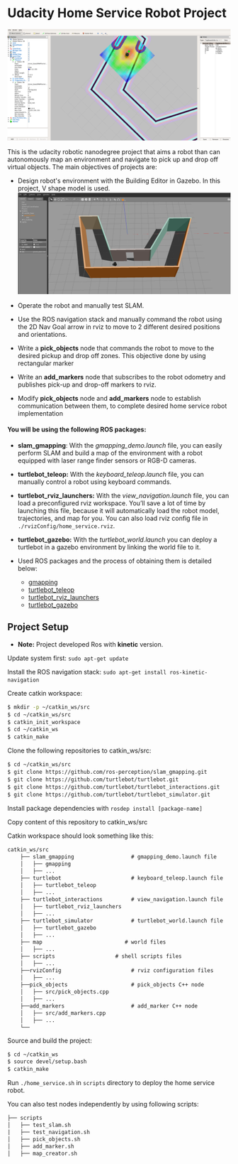 # Udacity Home Service Robot Project

![screen](./img/img1.png)

This is the udacity robotic nanodegree project that aims a robot than can autonomously map an environment and navigate to pick up and drop off virtual objects. The main objectives of projects are:

* Design robot's environment with the Building Editor in Gazebo. In this project, V shape model is used.
![model](./img/img2.png)

* Operate the robot and manually test SLAM.
* Use the ROS navigation stack and manually command the robot using the 2D Nav Goal arrow in rviz to move to 2 different desired positions and orientations.
* Write a **pick_objects** node that commands the robot to move to the desired pickup and drop off zones. This objective done by using rectangular marker
* Write an **add_markers** node that subscribes to the robot odometry and publishes pick-up and drop-off markers to rviz.
* Modify **pick_objects** node and **add_markers** node to establish communication between them, to complete desired home service robot implementation

#### You will be using the following ROS packages:

* **slam_gmapping**: With the *gmapping_demo.launch* file, you can easily perform SLAM and build a map of the environment with a robot equipped with laser range finder sensors or RGB-D cameras.

* **turtlebot_teleop:** With the *keyboard_teleop.launch* file, you can manually control a robot using keyboard commands.

* **turtlebot_rviz_launchers:** With the *view_navigation.launch* file, you can load a preconfigured rviz workspace. You’ll save a lot of time by launching this file, because it will automatically load the robot model, trajectories, and map for you. You can also load rviz config file in `./rvizConfig/home_service.rviz`.

* **turtlebot_gazebo:** With the *turtlebot_world.launch* you can deploy a turtlebot in a gazebo environment by linking the world file to it.

* Used ROS packages and the process of obtaining them is detailed below:
	* [gmapping](http://wiki.ros.org/gmapping)
	* [turtlebot_teleop](http://wiki.ros.org/turtlebot_teleop)
	* [turtlebot_rviz_launchers](http://wiki.ros.org/turtlebot_rviz_launchers)
	* [turtlebot_gazebo](http://wiki.ros.org/turtlebot_gazebo)

## Project Setup
* **Note:** Project developed Ros with **kinetic** version.

Update system first:
`sudo apt-get update`

Install the ROS navigation stack:
`sudo apt-get install ros-kinetic-navigation`

Create catkin workspace:
```sh
$ mkdir -p ~/catkin_ws/src
$ cd ~/catkin_ws/src
$ catkin_init_workspace
$ cd ~/catkin_ws
$ catkin_make
```
Clone the following repositories to catkin_ws/src:
```sh
$ cd ~/catkin_ws/src
$ git clone https://github.com/ros-perception/slam_gmapping.git
$ git clone https://github.com/turtlebot/turtlebot.git
$ git clone https://github.com/turtlebot/turtlebot_interactions.git
$ git clone https://github.com/turtlebot/turtlebot_simulator.git
```
Install package dependencies with `rosdep install [package-name]`

Copy content of this repository to catkin_ws/src

Catkin workspace should look something like this:
```
catkin_ws/src
    ├── slam_gmapping                  # gmapping_demo.launch file                   
    │   ├── gmapping
    │   ├── ...
    ├── turtlebot                      # keyboard_teleop.launch file
    │   ├── turtlebot_teleop
    │   ├── ...
    ├── turtlebot_interactions         # view_navigation.launch file      
    │   ├── turtlebot_rviz_launchers
    │   ├── ...
    ├── turtlebot_simulator            # turtlebot_world.launch file 
    │   ├── turtlebot_gazebo
    │   ├── ...
    ├── map                          # world files
    │   ├── ...
    ├── scripts                   # shell scripts files
    │   ├── ...
    ├──rvizConfig                      # rviz configuration files
    │   ├── ...
    ├──pick_objects                    # pick_objects C++ node
    │   ├── src/pick_objects.cpp
    │   ├── ...
    ├──add_markers                     # add_marker C++ node
    │   ├── src/add_markers.cpp
    │   ├── ...
    └──
```


Source and build the project:
```sh
$ cd ~/catkin_ws
$ source devel/setup.bash
$ catkin_make
```
Run `./home_service.sh` in `scripts` directory to deploy the home service robot.

You can also test nodes independently by using following scripts:

    ├── scripts
    │   ├── test_slam.sh
    |   ├── test_navigation.sh
    │   ├── pick_objects.sh
    │   ├── add_marker.sh
    │   ├── map_creator.sh

